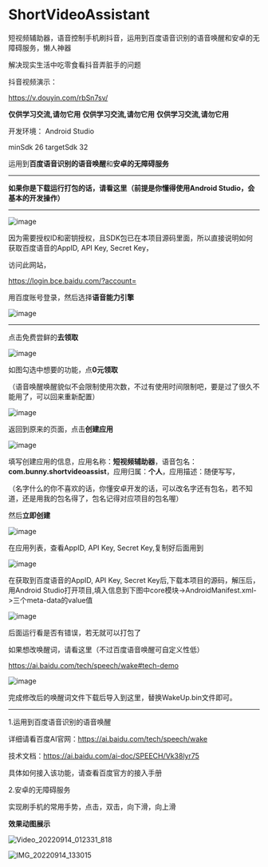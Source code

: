 # ShortVideoAssistant
短视频辅助器，语音控制手机刷抖音，运用到百度语音识别的语音唤醒和安卓的无障碍服务，懒人神器

解决现实生活中吃零食看抖音弄脏手的问题

抖音视频演示：

https://v.douyin.com/rbSn7sv/


**仅供学习交流,请勿它用**  **仅供学习交流,请勿它用**  **仅供学习交流,请勿它用**

开发环境：
Android Studio

minSdk 26
targetSdk 32


运用到**百度语音识别的语音唤醒**和**安卓的无障碍服务**

--------------------

**如果你是下载运行打包的话，请看这里（前提是你懂得使用Android Studio，会基本的开发操作）**

--------------------------


![image](https://user-images.githubusercontent.com/57706599/194303365-231ef422-5d52-4fbc-b093-d3ce47acb0ee.png)

因为需要授权ID和密钥授权，且SDK包已在本项目源码里面，所以直接说明如何获取百度语音的AppID,  API Key,  Secret Key，



访问此网站，

https://login.bce.baidu.com/?account=

用百度账号登录，然后选择**语音能力引擎**


![image](https://user-images.githubusercontent.com/57706599/194304172-50ad3c7b-134a-43bf-8499-d1b318452cf3.png)

-----------------------

点击免费尝鲜的**去领取**

![image](https://user-images.githubusercontent.com/57706599/194304725-5e5b9dd9-6cc4-4f86-950a-33d1cc7bc734.png)

如图勾选中想要的功能，点**0元领取**

（语音唤醒唤醒貌似不会限制使用次数，不过有使用时间限制吧，要是过了很久不能用了，可以回来重新配置）

![image](https://user-images.githubusercontent.com/57706599/194305449-d636bd54-3ad7-4bcc-8ba8-0bb892aab10e.png)

返回到原来的页面，点击**创建应用**

![image](https://user-images.githubusercontent.com/57706599/194306539-7b47aade-f532-4e5f-b00d-a87142fccbe6.png)


填写创建应用的信息，应用名称：**短视频辅助器**，语音包名：**com.bunny.shortvideoassist**，应用归属：**个人**，应用描述：随便写写，

（名字什么的你不喜欢的话，你懂安卓开发的话，可以改名字还有包名，若不知道，还是用我的包名得了，包名记得对应项目的包名喔）

然后**立即创建**

![image](https://user-images.githubusercontent.com/57706599/194306018-1191bd86-6063-4aa0-803c-b8caed900a25.png)

在应用列表，查看AppID,  API Key,  Secret Key,复制好后面用到

![image](https://user-images.githubusercontent.com/57706599/194306907-723c28c1-6af9-449f-962b-56a14d7ca9a5.png)

在获取到百度语音的AppID,  API Key,  Secret Key后,下载本项目的源码，解压后，用Android Studio打开项目,填入信息到下图中core模块->AndroidManifest.xml->三个meta-data的value值

![image](https://user-images.githubusercontent.com/57706599/194301124-62e279ce-9126-44ec-824d-da502e0f337f.png)

后面运行看是否有错误，若无就可以打包了

如果想改唤醒词，请看这里（不过百度语音唤醒可自定义性低）

https://ai.baidu.com/tech/speech/wake#tech-demo


![image](https://user-images.githubusercontent.com/57706599/194304500-b325ede0-c772-403a-a81c-414bf4649f9c.png)

完成修改后的唤醒词文件下载后导入到这里，替换WakeUp.bin文件即可。

-------------------------------------



1.运用到百度语音识别的语音唤醒

详细请看百度AI官网：https://ai.baidu.com/tech/speech/wake

技术文档：https://ai.baidu.com/ai-doc/SPEECH/Vk38lyr75

具体如何接入该功能，请查看百度官方的接入手册


2.安卓的无障碍服务

实现刷手机的常用手势，点击，双击，向下滑，向上滑


**效果动图展示**

![Video_20220914_012331_818](https://user-images.githubusercontent.com/57706599/190066354-7bcb078e-4eba-4666-b25c-0112a715b9b6.gif)


![IMG_20220914_133015](https://user-images.githubusercontent.com/57706599/190067394-1d4a4a67-a9c2-4d20-86d7-94f3ee8c4502.jpg)


